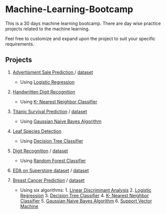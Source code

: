# Machine-Learning-Bootcamp
This is a 30 days machine learning bootcamp. There are day wise practice projects related to the machine learning.

Feel free to customize and expand upon the project to suit your specific requirements.

## Projects

1. [Advertisment Sale Prediction ](./notebooks/Ad.%20Sales%20Prediction.ipynb) / [dataset](./datasets/Ad.%20Sales%20Prediction.csv)
   
   - Using [Logistic Regression](https://scikit-learn.org/stable/modules/generated/sklearn.linear_model.LogisticRegression.html)
     
2. [Handwritten Digit Recognition](./notebooks/Handwritten_Digit_Recognition.ipynb)
   
   - Using  [K- Nearest Neighbor Classifier](https://scikit-learn.org/stable/modules/generated/sklearn.neighbors.KNeighborsClassifier.html)
    
3. [Titanic Survival Prediction](./notebooks/Titanic%20Survival%20Prediction_NavieBayes.ipynb) / [dataset](./datasets/titanic.csv)
   
   - Using [Gaussian Naive Bayes Algorithm](https://scikit-learn.org/stable/modules/naive_bayes.html)
  
4. [Leaf Species Detection](./notebooks/Leaf%20Species%20Detection.ipynb)

   - Using [Decision Tree Classifier](https://scikit-learn.org/stable/modules/tree.html)

5. [Digit Recognition](./notebooks/Digit%20Recognition_Random%20Forest.ipynb) / [dataset](./datasets/digit_recognition)
   
   - Using  [Random Forest Classifier](https://scikit-learn.org/stable/modules/generated/sklearn.ensemble.RandomForestClassifier.html)

6. [EDA on Superstore dataset](./notebooks/EDA%20on%20Superstore%20dataset.ipynb) / [dataset](//datasets/Superstore.csv)

7. [Breast Cancer Prediction](./notebooks/Breast%20Cancer%20Detection_various%20ML%20algorithms.ipynb) / [dataset](//datasets/breast_cancer.csv)

   - Using six algorithms:
           1. [Linear Discriminant Analysis](https://scikit-learn.org/stable/modules/generated/sklearn.discriminant_analysis.LinearDiscriminantAnalysis.html)
           2. [Logistic Regression](https://scikit-learn.org/stable/modules/generated/sklearn.linear_model.LogisticRegression.html)
           3. [Decision Tree Classifier](https://scikit-learn.org/stable/modules/generated/sklearn.tree.DecisionTreeClassifier.html)
           4. [K- Nearest Neighbor Classifier](https://scikit-learn.org/stable/modules/generated/sklearn.neighbors.KNeighborsClassifier.html)
           5. [Gaussian Naive Bayes Algorithm](https://scikit-learn.org/stable/modules/naive_bayes.html)
           6. [Support Vector Machine](https://scikit-learn.org/stable/modules/generated/sklearn.svm.LinearSVC.html)
